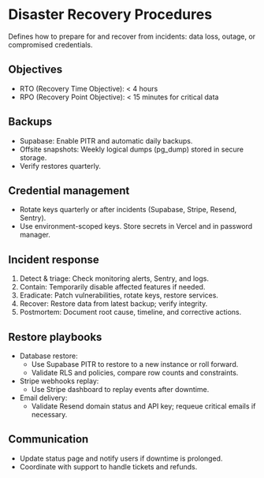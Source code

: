 # Disaster Recovery Procedures

Defines how to prepare for and recover from incidents: data loss, outage, or compromised credentials.

## Objectives

- RTO (Recovery Time Objective): < 4 hours
- RPO (Recovery Point Objective): < 15 minutes for critical data

## Backups

- Supabase: Enable PITR and automatic daily backups.
- Offsite snapshots: Weekly logical dumps (pg_dump) stored in secure storage.
- Verify restores quarterly.

## Credential management

- Rotate keys quarterly or after incidents (Supabase, Stripe, Resend, Sentry).
- Use environment-scoped keys. Store secrets in Vercel and in password manager.

## Incident response

1. Detect & triage: Check monitoring alerts, Sentry, and logs.
2. Contain: Temporarily disable affected features if needed.
3. Eradicate: Patch vulnerabilities, rotate keys, restore services.
4. Recover: Restore data from latest backup; verify integrity.
5. Postmortem: Document root cause, timeline, and corrective actions.

## Restore playbooks

- Database restore:
  - Use Supabase PITR to restore to a new instance or roll forward.
  - Validate RLS and policies, compare row counts and constraints.
- Stripe webhooks replay:
  - Use Stripe dashboard to replay events after downtime.
- Email delivery:
  - Validate Resend domain status and API key; requeue critical emails if necessary.

## Communication

- Update status page and notify users if downtime is prolonged.
- Coordinate with support to handle tickets and refunds.
